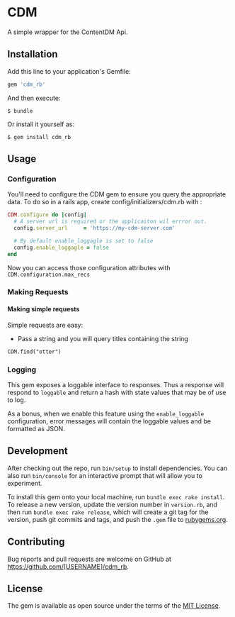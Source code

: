 # CDM

A simple wrapper for the ContentDM Api.

## Installation

Add this line to your application's Gemfile:

```ruby
gem 'cdm_rb'
```

And then execute:

    $ bundle

Or install it yourself as:

    $ gem install cdm_rb

## Usage

### Configuration
You'll need to configure the CDM gem to ensure you query the appropriate data. To do so in a rails app, create config/initializers/cdm.rb with :

```ruby
CDM.configure do |config|
  # A server url is required or the applicaiton wil errror out.
  config.server_url     = 'https://my-cdm-server.com'

  # By default enable_loggagle is set to false
  config.enable_loggagle = false
end
```
Now you can access those configuration attributes with `CDM.configuration.max_recs`

### Making Requests

#### Making simple requests
Simple requests are easy:

* Pass a string and you will query titles containing the string

```
CDM.find("otter")
```

### Logging
This gem exposes a loggable interface to responses.  Thus a response will respond to `loggable` and return a hash with state values that may be of use to log.

As a bonus, when we enable this feature using the `enable_loggable` configuration, error messages will contain the loggable values and be formatted as JSON.

## Development

After checking out the repo, run `bin/setup` to install dependencies. You can also run `bin/console` for an interactive prompt that will allow you to experiment.

To install this gem onto your local machine, run `bundle exec rake install`. To release a new version, update the version number in `version.rb`, and then run `bundle exec rake release`, which will create a git tag for the version, push git commits and tags, and push the `.gem` file to [rubygems.org](https://rubygems.org).

## Contributing

Bug reports and pull requests are welcome on GitHub at https://github.com/[USERNAME]/cdm_rb.


## License

The gem is available as open source under the terms of the [MIT License](http://opensource.org/licenses/MIT).

